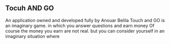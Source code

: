 ## Tocuh AND GO

An application owned and developed fully by Anouar Belila
Touch and GO is an imaginary game. in which you answer questions and earn money
Of course the money you earn are not real. but you can consider yourself in an imaginary situation where